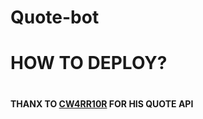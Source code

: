 # Quote-bot

# HOW TO DEPLOY?

#

**THANX TO [CW4RR10R](https://github.com/CW4RR10R) FOR HIS QUOTE API**

